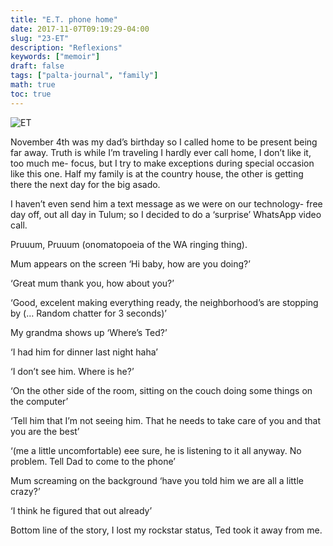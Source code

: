 ```yaml
---
title: "E.T. phone home"
date: 2017-11-07T09:19:29-04:00
slug: "23-ET"
description: "Reflexions"
keywords: ["memoir"]
draft: false
tags: ["palta-journal", "family"]
math: true
toc: true
---
```

![ET](/addhana/23-ET.jpg)

November 4th was my dad’s birthday so I called home to be present being far away. Truth is while I’m traveling I hardly ever call home, I don’t like it, too much me- focus, but I try to make exceptions during special occasion like this one. Half my family is at the country house, the other is getting there the next day for the big asado.

I haven’t even send him a text message as we were on our technology- free day off, out all day in Tulum; so I decided to do a ‘surprise’ WhatsApp video call.

Pruuum, Pruuum (onomatopoeia of the WA ringing thing).

Mum appears on the screen ‘Hi baby, how are you doing?’

‘Great mum thank you, how about you?’

‘Good, excelent making everything ready, the neighborhood’s are stopping by (… Random chatter for 3 seconds)’

My grandma shows up ‘Where’s Ted?’

‘I had him for dinner last night haha’

‘I don’t see him. Where is he?’

‘On the other side of the room, sitting on the couch doing some things on the computer’

‘Tell him that I’m not seeing him. That he needs to take care of you and that you are the best’

‘(me a little uncomfortable) eee sure, he is listening to it all anyway. No problem. Tell Dad to come to the phone’

Mum screaming on the background ‘have you told him we are all a little crazy?’

‘I think he figured that out already’

Bottom line of the story, I lost my rockstar status, Ted took it away from me.
